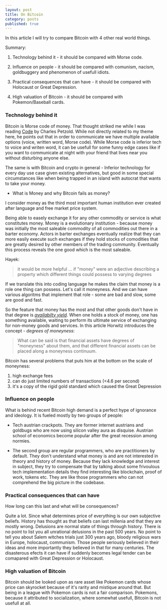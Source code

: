 ```yaml
---
layout: post
title: On Bitcoin
category: posts
published: true
---
```


In this article I will try to compare Bitcoin with 4 other real world things.


Summary:

1. Technology behind it - it should be compared with Morse code.

2. Influence on people - it should be compared with comunism, nacism, goldbuggery and phenomenon of usefull idiots.

3. Practical consequences that can have - it should be compared with Holocaust or Great Depression.

4. High valuation of Bitcoin - it should be compared with Pokemon/Baseball cards.


 ### Technology behind it
 Bitcoin is Morse code of money. That thought striked me while I was reading [Code](https://www.amazon.com/Code-Language-Computer-Hardware-Software/dp/0735611319 "Code: The Hidden Language of Computer Hardware and Software") by Charles Petzold. While not directly related to my theme here, he points out that in order to communicate we have multiple available options (voice, written word, Morse code). While Morse code is inferior tech to voice and writen word, it can be usefull for some funny edge cases like if you want to communicate at night with your friend that lives near you without disturbing anyone else.

The same is with Bitcoin and crypto in general - Inferior technology for every day use case given existing alternatives, but good in some special circumstances like when being trapped in an island with autocrat that wants to take your money.

- What is Money and why Bitcoin fails as money?

I consider money as the third most important human institution ever created after language and free market price system.

Being able to easely exchange it for any other commodity or service is what constitutes money. Money is a evolutionary institution - because money was initially the most saleable commodity of all commodities out there in a barter economy. Actors in barter exchanges eventually realize that they can more easily execute such exchanges if they hold stocks of comodities that are greatly desired by other members of the trading community. Eventually this process reveals the one good which is the most saleable. 

Hayek:
> it would be more helpful ... if "money" were an adjective describing a property which different things could possess to varying degrees

If we translate this into coding language he makes the claim that money is a role one thing can possess. Let's call it moneyness.  And we can have various algoritms that implement that role - some are bad and slow, some are good and fast.

So the feature that money has the most and that other goods don't have in that degree is [_availabilty yield_](https://myslu.stlawu.edu/~shorwitz/Papers/Subjectivist%20Money%20JEEH%201990.pdf "availabilty yield"). When one holds a stock of money, one has something available, waiting to perform its ultimate service of exchanging for non-money goods and services. In this article Horwitz introduces the concept - _degrees of moneyness_: 
> What can be said is that financial assets have degrees of "moneyness" about them, and that different financial assets can be placed along a moneyness continuum.

Bitcoin has several problems that puts him at the bottom on the scale of moneyness: 
1. high exchange fees
2. can do just limited numbers of transactions (<4.6 per second) 
3. it's a copy of the rigid gold standard which caused the Great Depression


### Influence on people
What is behind recent Bitcoin high demand is a perfect hype of ignorance and ideology. It is fueled mostly by two groups of people:

- Tech austrian crackpots. They are former internet austrians and goldbugs who are now using silicon valley aura as disquise. Austrian school of economics become popular after the great recession among normies.

- The second group are regular programmers, who are practitioners by default. They don't understand what money is and are not interested in theory and history of money. Because they lack knowledge and interest in subject, they try to compensate that by talking about some frivoulous tech implementation details they find interesting like blockchain, proof of work, tokens etc. They are like those programmers who can not comprehend the big picture in the codebase. 

### Practical consequences that can have
How long can this last and what will be consequences? 

Quite a lot. Since what determines price of everything is our own subjective beliefs. History has thought as that beliefs can last millenia and that they are mostly wrong. Delusions are normal state of things through history. There is no point to list you all unrational delusions in the past 500 years. No point to tell you about Salem witches trials just 300 years ago, bloody religious wars in Europe, holocaust, communism. Those people seriously believed in their ideas and more importantly they believed in that for many centuries. The disasterous efects it can have if suddenly becomes legal tender can be comapared with Great Depression or Holocaust.  

### High valuation of Bitcoin
Bitcoin should be looked upon as rare asset like Pokemon cards whose price can skyrocket because of it's rarity and mistique around that. But being in a league with Pokemon cards is not a fair comparison. Pokemons, because it attributed to socialization, where somewhat usefull, Bitcoin is not usefull at all.
